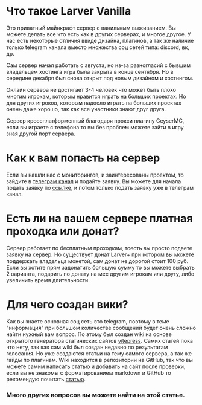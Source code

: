 # Что такое Larver Vanilla
Это приватный майнкрафт сервер с ванильным выживанием. Вы можете делать все что есть как в других серверах, и многое другое. У нас есть некоторые отличия ввиде дизайна, плагинов, а так же наличие только telegram канала вместо множества соц сетей типа: discord, вк, др.

Сам сервер начал работать с августа, но из-за разногласий с бывшим владельцем хостинга игра была закрыта в конце сентября. Но в середине декабря был снова открыт под новым дизайном и хостингом. 

Онлайн сервера не достигает 3-4 человек что может быть плохо многим игрокам, которым нравится играть на больших проектах. Но для других игроков, которым надоело играть на больших проектах очень даже хорошо, так как все участники знают друг друга.

Сервер кроссплатформенный благодаря прокси плагину GeyserMC, если вы играете с телефона то вы без проблем можете зайти в игру зная другой порт сервера.
# Как к вам попасть на сервер
Если вы нашли нас с мониторингов, и заинтересованы проектом, то зайдите в [телеграм канал](https://t.me/larver) и подайте заявку. Вы можете для начала подать заявку по [ссылке](https://forms.gle/VJKXtVzUDUkar4Q4A), и потом только подать заявку уже в телеграм канал.  
# Есть ли на вашем сервере платная проходка или донат?
Сервер работает по бесплатным проходкам, тоесть вы просто подаете заявку на сервер. Но существует донат Larver+ при котором вы можете поддержать владельца монетой, сам донат не дорогой стоит 100 руб. Если вы хотите прям задонатить большую сумму то вы можете выбрать 2 варианта, подарить по донату на мес другим игрокам или другу, либо увеличить время длительности.
# Для чего создан вики?
Как вы знаете основная соц сеть это telegram, поэтому в теме "информация" при большом количестве сообщений будет очень сложно найти нужный вам вопрос. По этому был создан wiki на основе открытого генератора статических сайтов [vitepress](https://vitepress.dev). Самих статей пока что нету, так как сам wiki был создан недавно по результатам голосания. Но уже создаются статьи на тему самого сервера, а так же гайды по плагинам. Wiki находится в репозитории на GitHub, так что вы можете самим написать статью и добавить на сайт после проверки, если вы не знакомы с форматированием markdown и GitHub то рекомендую почитать [статью](https://wiki.larver.ru/create-article.html).
### ~~Много других вопросов вы можете найти на этой статье.~~